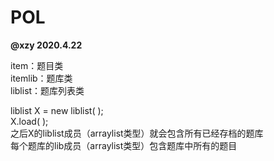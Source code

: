 # POL

**@xzy 2020.4.22**

item：题目类  
itemlib：题库类   
liblist：题库列表类  

liblist X = new liblist( );  
X.load( );  
之后X的liblist成员（arraylist类型）就会包含所有已经存档的题库  
每个题库的lib成员（arraylist类型）包含题库中所有的题目  



